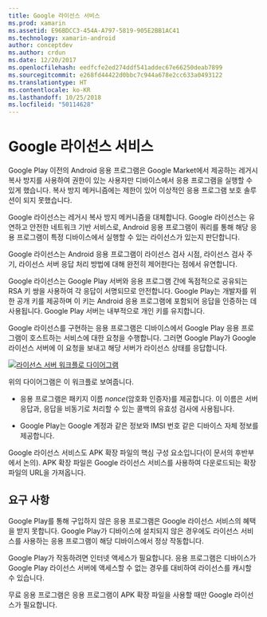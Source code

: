 ```yaml
---
title: Google 라이선스 서비스
ms.prod: xamarin
ms.assetid: E96BDCC3-454A-A797-5819-905E2BB1AC41
ms.technology: xamarin-android
author: conceptdev
ms.author: crdun
ms.date: 12/20/2017
ms.openlocfilehash: eedfcfe2ed274ddf541addec67e66250deab7899
ms.sourcegitcommit: e268fd44422d0bbc7c944a678e2cc633a0493122
ms.translationtype: HT
ms.contentlocale: ko-KR
ms.lasthandoff: 10/25/2018
ms.locfileid: "50114628"
---
```

# <a name="google-licensing-services"></a>Google 라이선스 서비스

Google Play 이전의 Android 응용 프로그램은 Google Market에서 제공하는 레거시 복사 방지를 사용하여 권한이 있는 사용자만 디바이스에서 응용 프로그램을 실행할 수 있게 했습니다. 복사 방지 메커니즘에는 제한이 있어 이상적인 응용 프로그램 보호 솔루션이 되지 못했습니다.

Google 라이선스는 레거시 복사 방지 메커니즘을 대체합니다.
Google 라이선스는 유연하고 안전한 네트워크 기반 서비스로, Android 응용 프로그램이 쿼리를 통해 해당 응용 프로그램이 특정 디바이스에서 실행할 수 있는 라이선스가 있는지 판단합니다.

Google 라이선스는 Android 응용 프로그램이 라이선스 검사 시점, 라이선스 검사 주기, 라이선스 서버 응답 처리 방법에 대해 완전히 제어한다는 점에서 유연합니다.

Google 라이선스는 Google Play 서버와 응용 프로그램 간에 독점적으로 공유되는 RSA 키 쌍을 사용하여 각 응답이 서명되므로 안전합니다. Google Play는 개발자를 위한 공개 키를 제공하며 이 키는 Android 응용 프로그램에 포함되어 응답을 인증하는 데 사용됩니다. Google Play 서버는 내부적으로 개인 키를 유지합니다.

Google 라이선스를 구현하는 응용 프로그램은 디바이스에서 Google Play 응용 프로그램이 호스트하는 서비스에 대한 요청을 수행합니다. 그러면 Google Play가 Google 라이선스 서버에 이 요청을 보내고 해당 서버가 라이선스 상태를 응답합니다. 

[![라이선스 서버 워크플로 다이어그램](google-licensing-services-images/gp-licensing-service-overview.png)](google-licensing-services-images/gp-licensing-service-overview.png#lightbox)

위의 다이어그램은 이 워크플로 보여줍니다. 

-   응용 프로그램은 패키지 이름 *nonce*(암호화 인증자)를 제공합니다. 이 이름은 서버 응답과, 응답을 비동기로 처리할 수 있는 콜백의 유효성 검사에 사용됩니다.  

-   Google Play는 Google 계정과 같은 정보와 IMSI 번호 같은 디바이스 자체 정보를 제공합니다. 

Google 라이선스 서비스도 APK 확장 파일의 핵심 구성 요소입니다(이 문서의 후반부에서 논의). APK 확장 파일은 Google 라이선스 서비스를 사용하여 다운로드되는 확장 파일의 URL을 가져옵니다.


## <a name="requirements"></a>요구 사항

Google Play를 통해 구입하지 않은 응용 프로그램은 Google 라이선스 서비스의 혜택을 받지 못합니다. Google Play가 디바이스에 설치되지 않은 경우에도 라이선스 서비스를 사용하는 응용 프로그램이 해당 디바이스에서 정상 작동합니다.

Google Play가 작동하려면 인터넷 액세스가 필요합니다. 응용 프로그램은 디바이스가 Google Play 라이선스 서버에 액세스할 수 없는 경우를 대비하여 라이선스를 캐시할 수 있습니다.

무료 응용 프로그램은 응용 프로그램이 APK 확장 파일을 사용할 때만 Google 라이선스가 필요합니다.
